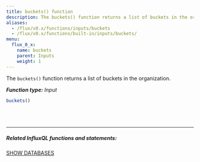 ```yaml
---
title: buckets() function
description: The buckets() function returns a list of buckets in the organization.
aliases:
  - /flux/v0.x/functions/inputs/buckets
  - /flux/v0.x/functions/built-in/inputs/buckets/
menu:
  flux_0_x:
    name: buckets
    parent: Inputs
    weight: 1
---
```


The `buckets()` function returns a list of buckets in the organization.

_**Function type:** Input_

```js
buckets()
```

<hr style="margin-top:4rem"/>

##### Related InfluxQL functions and statements:
[SHOW DATABASES](/influxdb/latest/query_language/schema_exploration/#show-databases)
